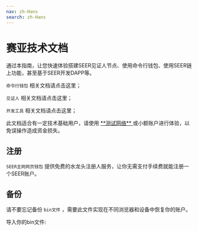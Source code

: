 ```yaml
---
nav: zh-Hans
search: zh-Hans
---
```


# 赛亚技术文档

通过本指南，让您快速体验搭建SEER见证人节点、使用命令行钱包、使用SEER链上功能，甚至基于SEER开发DAPP等。

<a router-link="/cli">`命令行钱包`</a> 相关文档请点击这里；

<a router-link="/witness">`见证人`</a> 相关文档请点击这里；

<a router-link="/tools">`开发工具`</a> 相关文档请点击这里；

<p class="danger">
  此文档适合有一定技术基础用户，请使用 <a href="http://123.206.78.97/"> **测试网络** </a> 或小额账户进行体验，以免误操作造成资金损失。
</p>

## 注册

`SEER主网网页钱包` 提供免费的水龙头注册人服务，让你无需支付手续费就能注册一个SEER账户。

## 备份

请不要忘记备份 `bin文件` ，需要此文件实现在不同浏览器和设备中恢复你的账户。

导入你的bin文件:

```bash

```

